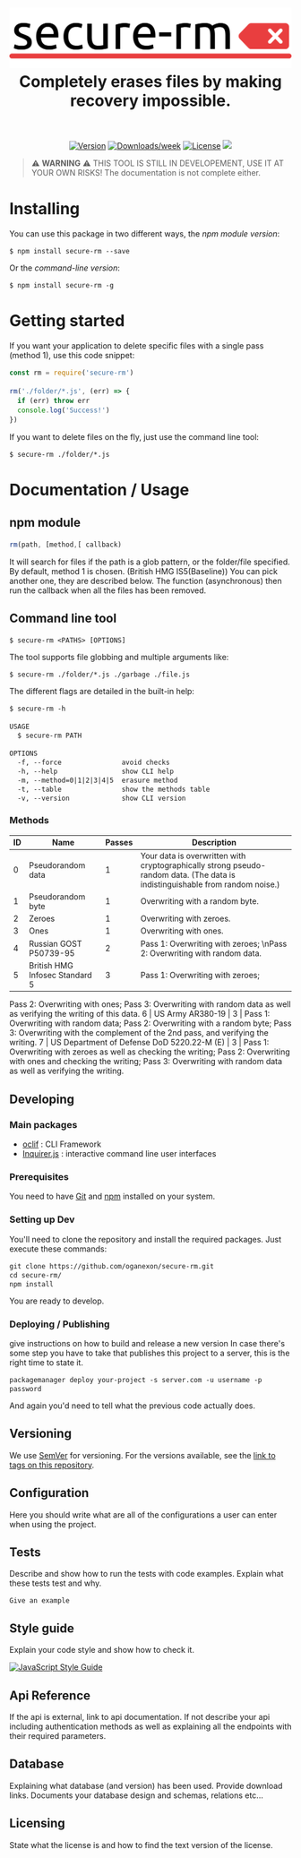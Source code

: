 <h1 align="center">
  <img src="./assets/secure-rm.png" alt="Logo of the project">
  <br>
  Completely erases files by making recovery impossible.
  <br>
  <br>
</h1>

<p align="center">
  <a href="https://travis-ci.org/standard/standard"><img src="https://img.shields.io/npm/v/secure-rm.svg" alt="Version"></a>
  <a href="https://www.npmjs.com/package/standard"><img src="https://img.shields.io/npm/dw/secure-rm.svg" alt="Downloads/week"></a>
  <a href="https://www.npmjs.com/package/eslint-config-standard"><img src="https://img.shields.io/npm/l/secure-rm.svg" alt="License"></a>
  <img src="https://img.shields.io/badge/status-STILL_IN_BETA-red.svg">
</p>

> :warning: **WARNING** :warning: THIS TOOL IS STILL IN DEVELOPEMENT, USE IT AT YOUR OWN RISKS!
> The documentation is not complete either.

# Installing

You can use this package in two different ways, the _npm module version_:

```shell
$ npm install secure-rm --save
```

Or the _command-line version_:

```shell
$ npm install secure-rm -g
```

# Getting started

If you want your application to delete specific files with a single pass (method 1), use this code snippet:
```javascript
const rm = require('secure-rm')

rm('./folder/*.js', (err) => {
  if (err) throw err
  console.log('Success!')
})
```

If you want to delete files on the fly, just use the command line tool:
```shell
$ secure-rm ./folder/*.js
```

# Documentation / Usage

## npm module 

```javascript
rm(path, [method,[ callback)
```
It will search for files if the path is a glob pattern, or the folder/file specified.
By default, method 1 is chosen. (British HMG IS5(Baseline))
You can pick another one, they are described below.
The function (asynchronous) then run the callback when all the files has been removed.

## Command line tool

```shell
$ secure-rm <PATHS> [OPTIONS]
```
The tool supports file globbing and multiple arguments like:
```shell
$ secure-rm ./folder/*.js ./garbage ./file.js
```
The different flags are detailed in the built-in help:
```shell
$ secure-rm -h

USAGE
  $ secure-rm PATH

OPTIONS
  -f, --force               avoid checks
  -h, --help                show CLI help
  -m, --method=0|1|2|3|4|5  erasure method
  -t, --table               show the methods table
  -v, --version             show CLI version
```

### Methods

ID | Name | Passes | Description
-- | ---- | ------ | -----------
 0 | Pseudorandom data | 1 | Your data is overwritten with cryptographically strong pseudo-random data. (The data is indistinguishable from random noise.)
 1 | Pseudorandom byte | 1 | Overwriting with a random byte.
 2 | Zeroes | 1 | Overwriting with zeroes.
 3 | Ones | 1 | Overwriting with ones.
 4 | Russian GOST P50739-95 | 2 | Pass 1: Overwriting with zeroes; \nPass 2: Overwriting with random data.
 5 | British HMG Infosec Standard 5 | 3 | Pass 1: Overwriting with zeroes;
Pass 2: Overwriting with ones;
Pass 3: Overwriting with random data as well as verifying the writing of this data.
 6 | US Army AR380-19 | 3 | Pass 1: Overwriting with random data;
Pass 2: Overwriting with a random byte;
Pass 3: Overwriting with the complement of the 2nd pass, and verifying the writing.
 7 | US Department of Defense DoD 5220.22-M (E) | 3 | Pass 1: Overwriting with zeroes as well as checking the writing;
Pass 2: Overwriting with ones and checking the writing;
Pass 3: Overwriting with random data as well as verifying the writing.

## Developing

### Main packages
* [oclif](https://github.com/oclif/oclif) : CLI Framework
* [Inquirer.js](https://github.com/SBoudrias/Inquirer.js) : interactive command line user interfaces

### Prerequisites
You need to have [Git](https://git-scm.com/downloads) and [npm](https://www.npmjs.com/get-npm) installed on your system.

### Setting up Dev
You'll need to clone the repository and install the required packages.
Just execute these commands:

```shell
git clone https://github.com/oganexon/secure-rm.git
cd secure-rm/
npm install
```
You are ready to develop.

### Deploying / Publishing
give instructions on how to build and release a new version
In case there's some step you have to take that publishes this project to a
server, this is the right time to state it.

```shell
packagemanager deploy your-project -s server.com -u username -p password
```

And again you'd need to tell what the previous code actually does.

## Versioning

We use [SemVer](http://semver.org/) for versioning. For the versions available, see the [link to tags on this repository](/tags).


## Configuration

Here you should write what are all of the configurations a user can enter when
using the project.

## Tests

Describe and show how to run the tests with code examples.
Explain what these tests test and why.

```shell
Give an example
```

## Style guide

Explain your code style and show how to check it.

[![JavaScript Style Guide](https://cdn.rawgit.com/standard/standard/master/badge.svg)](https://github.com/standard/standard)

## Api Reference

If the api is external, link to api documentation. If not describe your api including authentication methods as well as explaining all the endpoints with their required parameters.


## Database

Explaining what database (and version) has been used. Provide download links.
Documents your database design and schemas, relations etc... 

## Licensing

State what the license is and how to find the text version of the license.


